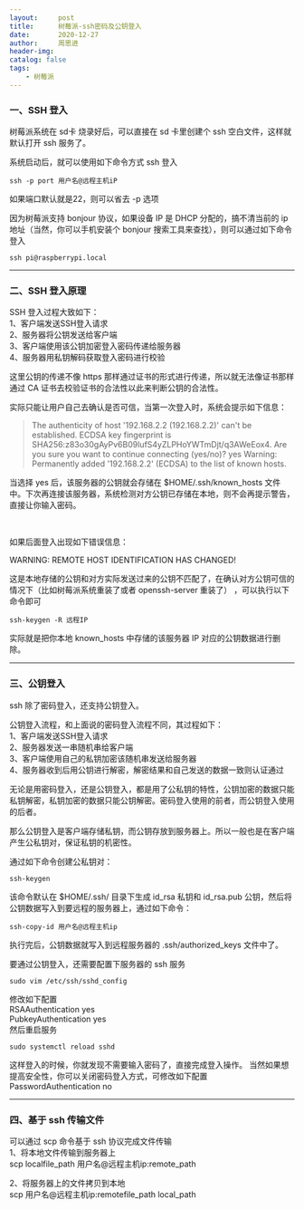 ```yaml
---
layout:     post
title:      树莓派-ssh密码及公钥登入
date:       2020-12-27
author:     周思进
header-img:	
catalog: false
tags:
    - 树莓派
---
```



### 一、SSH 登入

树莓派系统在 sd卡 烧录好后，可以直接在 sd 卡里创建个 ssh 空白文件，这样就默认打开 ssh 服务了。

系统启动后，就可以使用如下命令方式 ssh 登入  

```
ssh -p port 用户名@远程主机iP
```

如果端口默认就是22，则可以省去 -p 选项

因为树莓派支持 bonjour 协议，如果设备 IP 是 DHCP 分配的，搞不清当前的 ip 地址（当然，你可以手机安装个 bonjour 搜索工具来查找），则可以通过如下命令登入  


```
ssh pi@raspberrypi.local
```

---

### 二、SSH 登入原理

SSH 登入过程大致如下：  
1、客户端发送SSH登入请求  
2、服务器将公钥发送给客户端  
3、客户端使用该公钥加密登入密码传递给服务器  
4、服务器用私钥解码获取登入密码进行校验  


这里公钥的传递不像 https 那样通过证书的形式进行传递，所以就无法像证书那样通过 CA 证书去校验证书的合法性以此来判断公钥的合法性。

实际只能让用户自己去确认是否可信，当第一次登入时，系统会提示如下信息：  
> The authenticity of host '192.168.2.2 (192.168.2.2)' can't be established.
ECDSA key fingerprint is SHA256:z83o30gAyPv6B09lufS4yZLPHoYWTmDjt/q3AWeEox4.
Are you sure you want to continue connecting (yes/no)? yes
Warning: Permanently added '192.168.2.2' (ECDSA) to the list of known hosts.


当选择 yes 后，该服务器的公钥就会存储在 $HOME/.ssh/known_hosts 文件中。下次再连接该服务器，系统检测对方公钥已存储在本地，则不会再提示警告，直接让你输入密码。

<br/>

如果后面登入出现如下错误信息：

 WARNING: REMOTE HOST IDENTIFICATION HAS CHANGED! 

这是本地存储的公钥和对方实际发送过来的公钥不匹配了，在确认对方公钥可信的情况下（比如树莓派系统重装了或者 openssh-server 重装了）
，可以执行以下命令即可  

```
ssh-keygen -R 远程IP
```

实际就是把你本地 known_hosts 中存储的该服务器 IP 对应的公钥数据进行删除。


---

### 三、公钥登入

ssh 除了密码登入，还支持公钥登入。

公钥登入流程，和上面说的密码登入流程不同，其过程如下：  
1、客户端发送SSH登入请求  
2、服务器发送一串随机串给客户端  
3、客户端使用自己的私钥加密该随机串发送给服务器  
4、服务器收到后用公钥进行解密，解密结果和自己发送的数据一致则认证通过  

无论是用密码登入，还是公钥登入，都是用了公私钥的特性，公钥加密的数据只能私钥解密，私钥加密的数据只能公钥解密。密码登入使用的前者，而公钥登入使用的后者。

那么公钥登入是客户端存储私钥，而公钥存放到服务器上。所以一般也是在客户端产生公私钥对，保证私钥的机密性。

通过如下命令创建公私钥对：  


```
ssh-keygen 
```
该命令默认在 $HOME/.ssh/ 目录下生成 id_rsa 私钥和 id_rsa.pub 公钥，然后将公钥数据写入到要远程的服务器上，通过如下命令：



```
ssh-copy-id 用户名@远程主机ip
```

执行完后，公钥数据就写入到远程服务器的 .ssh/authorized_keys 文件中了。


要通过公钥登入，还需要配置下服务器的 ssh 服务  

```
sudo vim /etc/ssh/sshd_config 
```
   
修改如下配置  
RSAAuthentication yes  
PubkeyAuthentication yes  
然后重启服务  

```
sudo systemctl reload sshd
```


这样登入的时候，你就发现不需要输入密码了，直接完成登入操作。
当然如果想提高安全性，你可以关闭密码登入方式，可修改如下配置  
PasswordAuthentication no


---

### 四、基于 ssh 传输文件  

可以通过 scp 命令基于 ssh 协议完成文件传输  
1、将本地文件传输到服务器上  
scp localfile_path 用户名@远程主机ip:remote_path



2、将服务器上的文件拷贝到本地  
scp 用户名@远程主机ip:remotefile_path local_path

